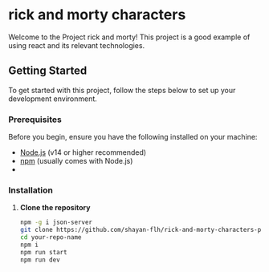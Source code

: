 # rick and morty characters

Welcome to the Project rick and morty! This project is a good example of using react and its relevant technologies.

## Getting Started

To get started with this project, follow the steps below to set up your development environment.

### Prerequisites

Before you begin, ensure you have the following installed on your machine:

- [Node.js](https://nodejs.org/) (v14 or higher recommended)
- [npm](https://www.npmjs.com/) (usually comes with Node.js)
- 
### Installation

1. **Clone the repository**

   ```bash
   npm -g i json-server
   git clone https://github.com/shayan-flh/rick-and-morty-characters-project
   cd your-repo-name
   npm i
   npm run start
   npm run dev

